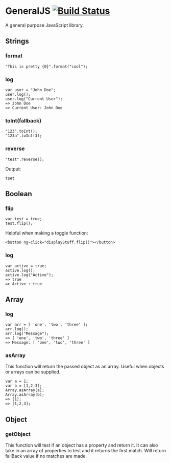 # GeneralJS [![Build Status](https://travis-ci.org/martinjay180/GeneralJS.svg?branch=master)](https://travis-ci.org/martinjay180/GeneralJS)
A general purpose JavaScript library.
## Strings

### format

    "This is pretty {0}".format("cool");
    
### log 

    var user = "John Doe";
    user.log();
    user.log("Current User");
    => John Doe
    => Current User: John Doe
    
### toInt(fallback)

    "123".toInt();
    "123a".toInt(3);
    
### reverse

    "test".reverse();
    
Output:

    tset
    
## Boolean

### flip

    var test = true;
    test.flip();

Helpful when making a toggle function:

    <button ng-click="displayStuff.flip()"></button>
    
### log

    var active = true;
    active.log();
    active.log("Active");
    => true
    => Active : true
    
## Array

### log 

    var arr = [ 'one', 'two', 'three' ];
    arr.log();
    arr.log("Message");
    => [ 'one', 'two', 'three' ]
    => Message: [ 'one', 'two', 'three' ]
    
### asArray

This function will return the passed object as an array. Useful when objects or arrays can be supplied.

    var a = 1;
    var b = [1,2,3];
    Array.asArray(a);
    Array.asArray(b);
    => [1];
    => [1,2,3];
    
## Object

### getObject

This function will test if an object has a property and return it. It can also take in an array of properties to test and it returns the first match. Will return fallBack value if no matches are made.
